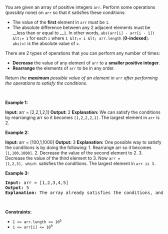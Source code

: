 You are given an array of positive integers `` arr ``. Perform some operations (possibly none) on `` arr `` so that it satisfies these conditions:

*   The value of the __first__ element in `` arr `` must be `` 1 ``.
*   The absolute difference between any 2 adjacent elements must be __less than or equal to __`` 1 ``. In other words, `` abs(arr[i] - arr[i - 1]) &lt;= 1 `` for each `` i `` where `` 1 &lt;= i &lt; arr.length `` (__0-indexed__). `` abs(x) `` is the absolute value of `` x ``.

There are 2 types of operations that you can perform any number of times:

*   __Decrease__ the value of any element of `` arr `` to a __smaller positive integer__.
*   __Rearrange__ the elements of `` arr `` to be in any order.

Return _the __maximum__ possible value of an element in _`` arr ``_ after performing the operations to satisfy the conditions_.

&nbsp;

__Example 1:__

<strong>Input:</strong> arr = [2,2,1,2,1]
    <strong>Output:</strong> 2
    <strong>Explanation:</strong> 
    We can satisfy the conditions by rearranging arr so it becomes <code>[1,2,2,2,1]</code>.
    The largest element in <code>arr</code> is 2.

__Example 2:__

<strong>Input:</strong> arr = [100,1,1000]
    <strong>Output:</strong> 3
    <strong>Explanation:</strong> 
    One possible way to satisfy the conditions is by doing the following:
    1. Rearrange arr so it becomes <code>[1,100,1000]</code>.
    2. Decrease the value of the second element to 2.
    3. Decrease the value of the third element to 3.
    Now <code>arr = [1,2,3], which </code>satisfies the conditions.
    The largest element in <code>arr is 3.</code>

__Example 3:__

<pre>
<strong>Input:</strong> arr = [1,2,3,4,5]
<strong>Output:</strong> 5
<strong>Explanation:</strong> The array already satisfies the conditions, and the largest element is 5.
</pre>

&nbsp;

__Constraints:__

*   <code>1 &lt;= arr.length &lt;= 10<sup>5</sup></code>
*   <code>1 &lt;= arr[i] &lt;= 10<sup>9</sup></code>